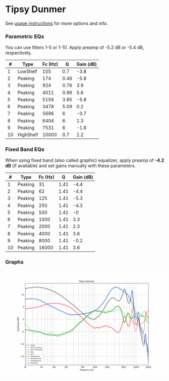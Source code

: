 # Tipsy Dunmer
See [usage instructions](https://github.com/jaakkopasanen/AutoEq#usage) for more options and info.

### Parametric EQs
You can use filters 1-5 or 1-10. Apply preamp of -5.2 dB or -5.4 dB, respectively.

|   # | Type      |   Fc (Hz) |    Q |   Gain (dB) |
|-----|-----------|-----------|------|-------------|
|   1 | LowShelf  |       105 | 0.7  |        -3.8 |
|   2 | Peaking   |       174 | 0.46 |        -5.8 |
|   3 | Peaking   |       924 | 0.76 |         3.9 |
|   4 | Peaking   |      4011 | 0.96 |         5.6 |
|   5 | Peaking   |      5156 | 3.95 |        -5.8 |
|   6 | Peaking   |      3478 | 5.09 |         0.2 |
|   7 | Peaking   |      5696 | 6    |        -0.7 |
|   8 | Peaking   |      6404 | 6    |         1.3 |
|   9 | Peaking   |      7531 | 6    |        -1.8 |
|  10 | HighShelf |     10000 | 0.7  |         1.2 |

### Fixed Band EQs
When using fixed band (also called graphic) equalizer, apply preamp of **-4.2 dB** (if available) and set gains manually with these parameters.

|   # | Type    |   Fc (Hz) |    Q |   Gain (dB) |
|-----|---------|-----------|------|-------------|
|   1 | Peaking |        31 | 1.41 |        -4.4 |
|   2 | Peaking |        62 | 1.41 |        -4.4 |
|   3 | Peaking |       125 | 1.41 |        -5.3 |
|   4 | Peaking |       250 | 1.41 |        -4.3 |
|   5 | Peaking |       500 | 1.41 |        -0   |
|   6 | Peaking |      1000 | 1.41 |         3.3 |
|   7 | Peaking |      2000 | 1.41 |         2.3 |
|   8 | Peaking |      4000 | 1.41 |         3.6 |
|   9 | Peaking |      8000 | 1.41 |        -0.2 |
|  10 | Peaking |     16000 | 1.41 |         3.6 |

### Graphs
![](./Tipsy%20Dunmer.png)
